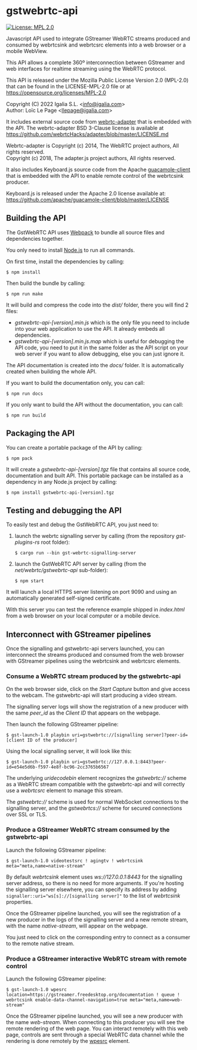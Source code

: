 # gstwebrtc-api

[![License: MPL 2.0](https://img.shields.io/badge/License-MPL_2.0-brightgreen.svg)](https://opensource.org/licenses/MPL-2.0)

Javascript API used to integrate GStreamer WebRTC streams produced and consumed by webrtcsink and webrtcsrc elements
into a web browser or a mobile WebView.

This API allows a complete 360º interconnection between GStreamer and web interfaces for realtime streaming using the
WebRTC protocol.

This API is released under the Mozilla Public License Version 2.0 (MPL-2.0) that can be found in the LICENSE-MPL-2.0
file or at https://opensource.org/licenses/MPL-2.0

Copyright (C) 2022 Igalia S.L. <<info@igalia.com>><br>
Author: Loïc Le Page <<llepage@igalia.com>>

It includes external source code from [webrtc-adapter](https://github.com/webrtcHacks/adapter) that is embedded with
the API. The webrtc-adapter BSD 3-Clause license is available at
https://github.com/webrtcHacks/adapter/blob/master/LICENSE.md

Webrtc-adapter is Copyright (c) 2014, The WebRTC project authors, All rights reserved.<br>
Copyright (c) 2018, The adapter.js project authors, All rights reserved.

It also includes Keyboard.js source code from the Apache [guacamole-client](https://github.com/apache/guacamole-client)
that is embedded with the API to enable remote control of the webrtcsink producer.

Keyboard.js is released under the Apache 2.0 license available at:
https://github.com/apache/guacamole-client/blob/master/LICENSE

## Building the API

The GstWebRTC API uses [Webpack](https://webpack.js.org/) to bundle all source files and dependencies together.

You only need to install [Node.js](https://nodejs.org/en/) to run all commands.

On first time, install the dependencies by calling:
```shell
$ npm install
```

Then build the bundle by calling:
```shell
$ npm run make
```

It will build and compress the code into the *dist/* folder, there you will find 2 files:
- *gstwebrtc-api-[version].min.js* which is the only file you need to include into your web application to use the API.
  It already embeds all dependencies.
- *gstwebrtc-api-[version].min.js.map* which is useful for debugging the API code, you need to put it in the same
  folder as the API script on your web server if you want to allow debugging, else you can just ignore it.

The API documentation is created into the *docs/* folder. It is automatically created when building the whole API.

If you want to build the documentation only, you can call:
```shell
$ npm run docs
```

If you only want to build the API without the documentation, you can call:
```shell
$ npm run build
```

## Packaging the API

You can create a portable package of the API by calling:
```shell
$ npm pack
```

It will create a *gstwebrtc-api-[version].tgz* file that contains all source code, documentation and built API. This
portable package can be installed as a dependency in any Node.js project by calling:
```shell
$ npm install gstwebrtc-api-[version].tgz
```

## Testing and debugging the API

To easily test and debug the GstWebRTC API, you just need to:
1. launch the webrtc signalling server by calling (from the repository *gst-plugins-rs* root folder):
   ```shell
   $ cargo run --bin gst-webrtc-signalling-server
   ```
2. launch the GstWebRTC API server by calling (from the *net/webrtc/gstwebrtc-api* sub-folder):
   ```shell
   $ npm start
   ```

It will launch a local HTTPS server listening on port 9090 and using an automatically generated self-signed
certificate.

With this server you can test the reference example shipped in *index.html* from a web browser on your local computer
or a mobile device.

## Interconnect with GStreamer pipelines

Once the signalling and gstwebrtc-api servers launched, you can interconnect the streams produced and consumed from
the web browser with GStreamer pipelines using the webrtcsink and webrtcsrc elements.

### Consume a WebRTC stream produced by the gstwebrtc-api

On the web browser side, click on the *Start Capture* button and give access to the webcam. The gstwebrtc-api will
start producing a video stream.

The signalling server logs will show the registration of a new producer with the same *peer_id* as the *Client ID*
that appears on the webpage.

Then launch the following GStreamer pipeline:
```shell
$ gst-launch-1.0 playbin uri=gstwebrtc://[signalling server]?peer-id=[client ID of the producer]
```

Using the local signalling server, it will look like this:
```shell
$ gst-launch-1.0 playbin uri=gstwebrtc://127.0.0.1:8443?peer-id=e54e5d6b-f597-4e8f-bc96-2cc3765b6567
```

The underlying *uridecodebin* element recognizes the *gstwebrtc://* scheme as a WebRTC stream compatible with the
gstwebrtc-api and will correctly use a *webrtcsrc* element to manage this stream.

The *gstwebrtc://* scheme is used for normal WebSocket connections to the signalling server, and the *gstwebrtcs://*
scheme for secured connections over SSL or TLS.

### Produce a GStreamer WebRTC stream consumed by the gstwebrtc-api

Launch the following GStreamer pipeline:
```shell
$ gst-launch-1.0 videotestsrc ! agingtv ! webrtcsink meta="meta,name=native-stream"
```

By default *webrtcsink* element uses *ws://127.0.0.1:8443* for the signalling server address, so there is no need
for more arguments. If you're hosting the signalling server elsewhere, you can specify its address by adding
`signaller::uri="ws[s]://[signalling server]"` to the list of *webrtcsink* properties.

Once the GStreamer pipeline launched, you will see the registration of a new producer in the logs of the signalling
server and a new remote stream, with the name *native-stream*, will appear on the webpage.

You just need to click on the corresponding entry to connect as a consumer to the remote native stream.

### Produce a GStreamer interactive WebRTC stream with remote control

Launch the following GStreamer pipeline:
```shell
$ gst-launch-1.0 wpesrc location=https://gstreamer.freedesktop.org/documentation ! queue ! webrtcsink enable-data-channel-navigation=true meta="meta,name=web-stream"
```

Once the GStreamer pipeline launched, you will see a new producer with the name *web-stream*. When connecting to this
producer you will see the remote rendering of the web page. You can interact remotely with this web page, controls are
sent through a special WebRTC data channel while the rendering is done remotely by the
[wpesrc](https://gstreamer.freedesktop.org/documentation/wpe/wpesrc.html) element.
